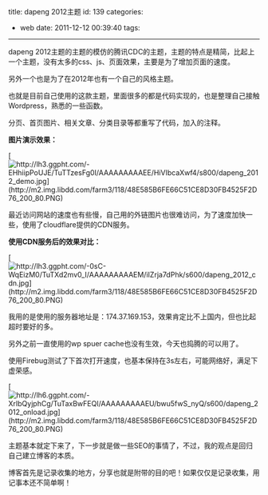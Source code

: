title: dapeng 2012主题
id: 139
categories:
  - web
date: 2011-12-12 00:39:40
tags:
---

dapeng 2012主题的主题的模仿的腾讯CDC的主题，主题的特点是精简，比起上一个主题，没有太多的css、js、页面效果，主要是为了增加页面的速度。

另外一个也是为了在2012年也有一个自己的风格主题。

也就是目前自己使用的这款主题，里面很多的都是代码实现的，也是整理自己接触Wordpress，熟悉的一些函数。

分页、首页图片、相关文章、分类目录等都重写了代码，加入的注释。

**图片演示效果：**

[![http://lh3.ggpht.com/-EHhiipPoUJE/TuTTzesFg0I/AAAAAAAAAEE/HiVIbcaXwf4/s800/dapeng_2012_demo.jpg](http://m2.img.libdd.com/farm3/118/48E585B6FE66C51CE8D30FB4525F2D76_200_80.PNG)</img>](http://lh3.ggpht.com/-EHhiipPoUJE/TuTTzesFg0I/AAAAAAAAAEE/HiVIbcaXwf4/s800/dapeng_2012_demo.jpg)

最近访问网站的速度也有些慢，自己用的外链图片也很难访问，为了速度加快一些，使用了cloudflare提供的CDN服务。

**使用CDN服务后的效果对比：**

[![http://lh3.ggpht.com/-0sC-WqEizM0/TuTXd2mv0_I/AAAAAAAAAEM/iIZrja7dPhk/s600/dapeng_2012_cdn.jpg](http://m2.img.libdd.com/farm3/118/48E585B6FE66C51CE8D30FB4525F2D76_200_80.PNG)</img>](http://lh3.ggpht.com/-0sC-WqEizM0/TuTXd2mv0_I/AAAAAAAAAEM/iIZrja7dPhk/s600/dapeng_2012_cdn.jpg)

我用的是使用的服务器地址是：174.37.169.153，效果肯定比不上国内，但也比起超时要好的多。

另外之前一直使用的wp spuer cache也没有生效，今天也捣腾的可以用了。

使用Firebug测试了下首次打开速度，也基本保持在3s左右，可能网络好，满足下虚荣感。

[![http://lh6.ggpht.com/-XrIbQyjphCg/TuTaxBwFEQI/AAAAAAAAAEU/bwu5fwS_nyQ/s600/dapeng_2012_onload.jpg](http://m2.img.libdd.com/farm3/118/48E585B6FE66C51CE8D30FB4525F2D76_200_80.PNG)</img>](http://lh6.ggpht.com/-XrIbQyjphCg/TuTaxBwFEQI/AAAAAAAAAEU/bwu5fwS_nyQ/s600/dapeng_2012_onload.jpg)

主题基本就定下来了，下一步就是做一些SEO的事情了，不过，我的观点是回归自己建立博客的本质。

博客首先是记录收集的地方，分享也就是附带的目的吧！如果仅仅是记录收集，用记事本还不简单啊！